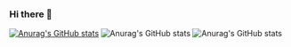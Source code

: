 ### Hi there 👋
[![Anurag's GitHub stats](https://github-readme-stats.vercel.app/api?username=maplejh)](https://github.com/anuraghazra/github-readme-stats)
![Anurag's GitHub stats](https://github-readme-stats.vercel.app/api?username=maplejh&count_private=true)
![Anurag's GitHub stats](https://github-readme-stats.vercel.app/api?username=maplejh&show_icons=true&theme=merko)

<!--
**maplejh/maplejh** is a ✨ _special_ ✨ repository because its `README.md` (this file) appears on your GitHub profile.

Here are some ideas to get you started:

- 🔭 I’m currently working on ...
- 🌱 I’m currently learning ...
- 👯 I’m looking to collaborate on ...
- 🤔 I’m looking for help with ...
- 💬 Ask me about ...
- 📫 How to reach me: ...
- 😄 Pronouns: ...
- ⚡ Fun fact: ...
-->
